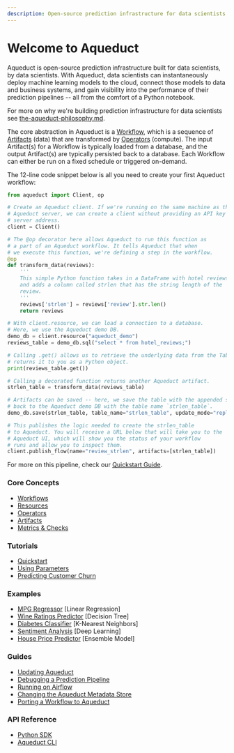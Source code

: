 ```yaml
---
description: Open-source prediction infrastructure for data scientists
---
```


# Welcome to Aqueduct

Aqueduct is open-source prediction infrastructure built for data scientists, by data scientists. With Aqueduct, data scientists can instantaneously deploy machine learning models to the cloud, connect those models to data and business systems, and gain visibility into the performance of their prediction pipelines -- all from the comfort of a Python notebook.

For more on why we're building prediction infrastructure for data scientists see [the-aqueduct-philosophy.md](the-aqueduct-philosophy.md "mention").

The core abstraction in Aqueduct is a [Workflow](workflows/), which is a sequence of [Artifacts](artifacts.md) (data) that are transformed by [Operators](operators.md) (compute). The input Artifact(s) for a Workflow is typically loaded from a database, and the output Artifact(s) are typically persisted back to a database. Each Workflow can either be run on a fixed schedule or triggered on-demand.

The 12-line code snippet below is all you need to create your first Aqueduct workflow:

```python
from aqueduct import Client, op

# Create an Aqueduct client. If we're running on the same machine as the 
# Aqueduct server, we can create a client without providing an API key or a
# server address.
client = Client()

# The @op decorator here allows Aqueduct to run this function as 
# a part of an Aqueduct workflow. It tells Aqueduct that when 
# we execute this function, we're defining a step in the workflow.
@op
def transform_data(reviews):
    '''
    This simple Python function takes in a DataFrame with hotel reviews
    and adds a column called strlen that has the string length of the
    review.    
    '''
    reviews['strlen'] = reviews['review'].str.len()
    return reviews

# With client.resource, we can load a connection to a database.
# Here, we use the Aqueduct demo DB.
demo_db = client.resource("aqueduct_demo")
reviews_table = demo_db.sql("select * from hotel_reviews;")

# Calling .get() allows us to retrieve the underlying data from the TableArtifact and
# returns it to you as a Python object.
print(reviews_table.get())

# Calling a decorated function returns another Aqueduct artifact.
strlen_table = transform_data(reviews_table)

# Artifacts can be saved -- here, we save the table with the appended strlen
# back to the Aqueduct demo DB with the table name `strlen_table`.
demo_db.save(strlen_table, table_name="strlen_table", update_mode="replace")

# This publishes the logic needed to create the strlen_table
# to Aqueduct. You will receive a URL below that will take you to the
# Aqueduct UI, which will show you the status of your workflow
# runs and allow you to inspect them.
client.publish_flow(name="review_strlen", artifacts=[strlen_table])
```

For more on this pipeline, check our [Quickstart Guide](quickstart-guide.md).

### Core Concepts

* [Workflows](workflows/)
* [Resources](resources/)
* [Operators](operators.md)
* [Artifacts](artifacts.md)
* [Metrics & Checks](metrics-and-checks.md)

### Tutorials

* [Quickstart](example-workflows/quickstart-tutorial.md)
* [Using Parameters](example-workflows/parameters-tutorial.md)
* [Predicting Customer Churn](example-workflows/customer-churn-predictor.md)

### Examples

* [MPG Regressor](example-workflows/mpg-regressor.md) \[Linear Regression]
* [Wine Ratings Predictor](example-workflows/wine-ratings-predictor.md) \[Decision Tree]
* [Diabetes Classifier](example-workflows/diabetes-classifier.md) \[K-Nearest Neighbors]
* [Sentiment Analysis](example-workflows/sentiment-analysis.md) \[Deep Learning]
* [House Price Predictor](example-workflows/house-price-prediction.md) \[Ensemble Model]

### Guides

* [Updating Aqueduct](installation-and-configuration/updating-aqueduct.md)
* [Debugging a Prediction Pipeline](guides/debugging-a-failed-workflow.md)
* [Running on Airflow](broken-reference)
* [Changing the Aqueduct Metadata Store](broken-reference)
* [Porting a Workflow to Aqueduct](guides/porting-a-workflow-to-aqueduct.md)

### API Reference

* [Python SDK](api-reference/sdk-reference/)
* [Aqueduct CLI](api-reference/aqueduct-cli.md)
